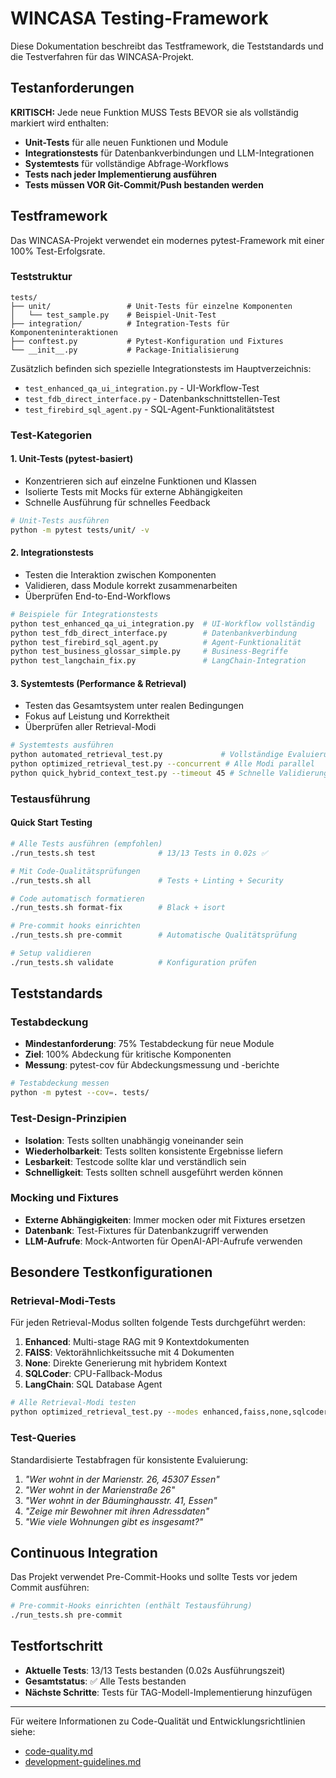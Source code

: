 # WINCASA Testing-Framework

Diese Dokumentation beschreibt das Testframework, die Teststandards und die Testverfahren für das WINCASA-Projekt.

## Testanforderungen

**KRITISCH:** Jede neue Funktion MUSS Tests BEVOR sie als vollständig markiert wird enthalten:
- **Unit-Tests** für alle neuen Funktionen und Module
- **Integrationstests** für Datenbankverbindungen und LLM-Integrationen
- **Systemtests** für vollständige Abfrage-Workflows
- **Tests nach jeder Implementierung ausführen**
- **Tests müssen VOR Git-Commit/Push bestanden werden**

## Testframework

Das WINCASA-Projekt verwendet ein modernes pytest-Framework mit einer 100% Test-Erfolgsrate.

### Teststruktur

```
tests/
├── unit/                 # Unit-Tests für einzelne Komponenten
│   └── test_sample.py    # Beispiel-Unit-Test
├── integration/          # Integration-Tests für Komponenteninteraktionen
├── conftest.py           # Pytest-Konfiguration und Fixtures
└── __init__.py           # Package-Initialisierung
```

Zusätzlich befinden sich spezielle Integrationstests im Hauptverzeichnis:
- `test_enhanced_qa_ui_integration.py` - UI-Workflow-Test
- `test_fdb_direct_interface.py` - Datenbankschnittstellen-Test
- `test_firebird_sql_agent.py` - SQL-Agent-Funktionalitätstest

### Test-Kategorien

#### 1. Unit-Tests (pytest-basiert)
- Konzentrieren sich auf einzelne Funktionen und Klassen
- Isolierte Tests mit Mocks für externe Abhängigkeiten
- Schnelle Ausführung für schnelles Feedback

```bash
# Unit-Tests ausführen
python -m pytest tests/unit/ -v
```

#### 2. Integrationstests
- Testen die Interaktion zwischen Komponenten
- Validieren, dass Module korrekt zusammenarbeiten
- Überprüfen End-to-End-Workflows

```bash
# Beispiele für Integrationstests
python test_enhanced_qa_ui_integration.py  # UI-Workflow vollständig
python test_fdb_direct_interface.py        # Datenbankverbindung
python test_firebird_sql_agent.py          # Agent-Funktionalität
python test_business_glossar_simple.py     # Business-Begriffe
python test_langchain_fix.py               # LangChain-Integration
```

#### 3. Systemtests (Performance & Retrieval)
- Testen das Gesamtsystem unter realen Bedingungen
- Fokus auf Leistung und Korrektheit
- Überprüfen aller Retrieval-Modi

```bash
# Systemtests ausführen
python automated_retrieval_test.py             # Vollständige Evaluierung
python optimized_retrieval_test.py --concurrent # Alle Modi parallel
python quick_hybrid_context_test.py --timeout 45 # Schnelle Validierung
```

### Testausführung

#### Quick Start Testing

```bash
# Alle Tests ausführen (empfohlen)
./run_tests.sh test              # 13/13 Tests in 0.02s ✅

# Mit Code-Qualitätsprüfungen
./run_tests.sh all               # Tests + Linting + Security

# Code automatisch formatieren
./run_tests.sh format-fix        # Black + isort

# Pre-commit hooks einrichten
./run_tests.sh pre-commit        # Automatische Qualitätsprüfung

# Setup validieren
./run_tests.sh validate          # Konfiguration prüfen
```

## Teststandards

### Testabdeckung
- **Mindestanforderung**: 75% Testabdeckung für neue Module
- **Ziel**: 100% Abdeckung für kritische Komponenten
- **Messung**: pytest-cov für Abdeckungsmessung und -berichte

```bash
# Testabdeckung messen
python -m pytest --cov=. tests/
```

### Test-Design-Prinzipien
- **Isolation**: Tests sollten unabhängig voneinander sein
- **Wiederholbarkeit**: Tests sollten konsistente Ergebnisse liefern
- **Lesbarkeit**: Testcode sollte klar und verständlich sein
- **Schnelligkeit**: Tests sollten schnell ausgeführt werden können

### Mocking und Fixtures
- **Externe Abhängigkeiten**: Immer mocken oder mit Fixtures ersetzen
- **Datenbank**: Test-Fixtures für Datenbankzugriff verwenden
- **LLM-Aufrufe**: Mock-Antworten für OpenAI-API-Aufrufe verwenden

## Besondere Testkonfigurationen

### Retrieval-Modi-Tests
Für jeden Retrieval-Modus sollten folgende Tests durchgeführt werden:
1. **Enhanced**: Multi-stage RAG mit 9 Kontextdokumenten
2. **FAISS**: Vektorähnlichkeitssuche mit 4 Dokumenten
3. **None**: Direkte Generierung mit hybridem Kontext
4. **SQLCoder**: CPU-Fallback-Modus
5. **LangChain**: SQL Database Agent

```bash
# Alle Retrieval-Modi testen
python optimized_retrieval_test.py --modes enhanced,faiss,none,sqlcoder,langchain
```

### Test-Queries
Standardisierte Testabfragen für konsistente Evaluierung:
1. *"Wer wohnt in der Marienstr. 26, 45307 Essen"*
2. *"Wer wohnt in der Marienstraße 26"*
3. *"Wer wohnt in der Bäuminghausstr. 41, Essen"*
4. *"Zeige mir Bewohner mit ihren Adressdaten"*
5. *"Wie viele Wohnungen gibt es insgesamt?"*

## Continuous Integration

Das Projekt verwendet Pre-Commit-Hooks und sollte Tests vor jedem Commit ausführen:

```bash
# Pre-commit-Hooks einrichten (enthält Testausführung)
./run_tests.sh pre-commit
```

## Testfortschritt

- **Aktuelle Tests**: 13/13 Tests bestanden (0.02s Ausführungszeit)
- **Gesamtstatus**: ✅ Alle Tests bestanden
- **Nächste Schritte**: Tests für TAG-Modell-Implementierung hinzufügen

---

Für weitere Informationen zu Code-Qualität und Entwicklungsrichtlinien siehe:
- [code-quality.md](code-quality.md)
- [development-guidelines.md](development-guidelines.md)